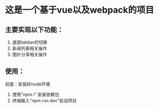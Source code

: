 # 这是一个基于vue以及webpack的项目
## 主要实现以下功能：
1. 底部tabbar的切换
2. 新闻列表相关操作
3. 图片分享相关操作



## 使用：
前提：安装好node环境
1. 使用"npm i" 安装依赖包
2. 终端输入"npm run dev"启动项目
